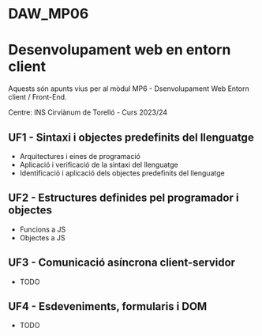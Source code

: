 # DAW_MP06

# Desenvolupament web en entorn client

Aquests són apunts vius per al mòdul MP6 - Dsenvolupament Web Entorn client / Front-End.

Centre: INS Cirviànum de Torelló - Curs 2023/24

## UF1 - Sintaxi i objectes predefinits del llenguatge

- Arquitectures i eines de programació
- Aplicació i verificació de la sintaxi del llenguatge
- Identificació i aplicació dels objectes predefinits del llenguatge

## UF2 - Estructures definides pel programador i objectes

- Funcions a JS
- Objectes a JS

## UF3 - Comunicació asíncrona client-servidor

- TODO

## UF4 - Esdeveniments, formularis i DOM

- TODO
